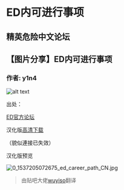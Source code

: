 # ED内可进行事项

## 精英危险中文论坛

## 【图片分享】ED内可进行事项

### 作者: y1n4

![alt text](https://i.imgur.com/dCK7uiZ.jpg)

出处：

[ED官方论坛](https://forums.frontier.co.uk/showthread.php/430494-Comprehensive-Elite-Dangerous-Career-Chart)

汉化版[高清下载](https://pan.baidu.com/s/1nUYZYN3OeH3I7Bp8FgFVGg)

（貌似連接已失效）

汉化版预览

![0\_1537205072675\_ed\_career\_path\_CN.jpg](https://cdn.elitedanger.cn/FmsXu-fA91vfecH99nbBpduuqs6G)

> 由贴吧大佬[wuyiso](https://tieba.baidu.com/p/5838760051)翻译

